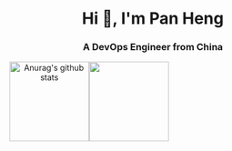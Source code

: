 <h1 align="center">Hi 👋, I'm Pan Heng </h1>

<h3 align="center">A DevOps Engineer from China</h3>

<div align="center">
<img align="center" height="140px" style="float: left" src="https://github-readme-stats-xcanwin.vercel.app/api?username=apnpc&show_icons=true&theme=algolia&hide=contribs,prs" alt="Anurag's github stats" /> 
<img align="center" height="140px" style="float: left" src="https://github-readme-stats-xcanwin.vercel.app/api/top-langs/?username=apnpc&layout=compact&theme=algolia" />
<div style="clear: both"></div>
</div>
